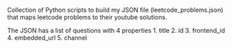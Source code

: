 Collection of Python scripts to build my JSON file (leetcode_problems.json) that maps leetcode problems to their youtube solutions.

The JSON has a list of questions with 4 properties
    1. title
    2. id
    3. frontend_id
    4. embedded_url
    5. channel


